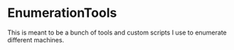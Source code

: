# EnumerationTools
This is meant to be a bunch of tools and custom scripts I use to enumerate different machines.
